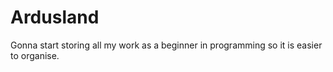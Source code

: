# Ardusland
Gonna start storing all my work as a beginner in programming so it is easier to organise.
